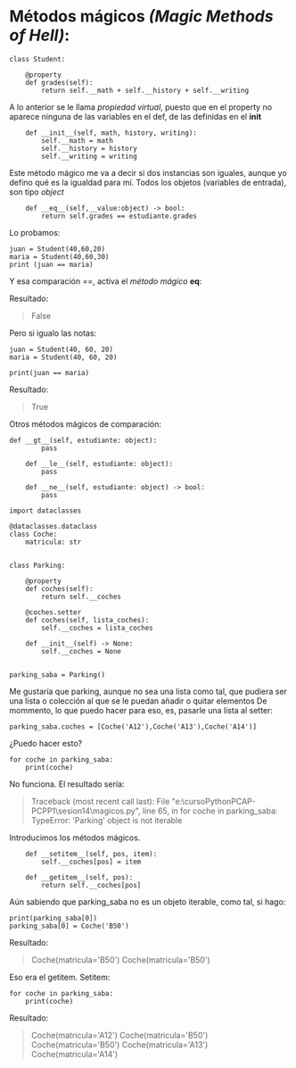 # Métodos mágicos *(Magic Methods of Hell)*:
```
class Student:

    @property
    def grades(self):
        return self.__math + self.__history + self.__writing
```
A lo anterior se le llama *propiedad virtual*, puesto que en el property no aparece ninguna de las variables en el def, de las definidas en el __init__

```
    def __init__(self, math, history, writing):
        self.__math = math
        self.__history = history
        self.__writing = writing
```
Este método mágico me va a decir si dos instancias son iguales, aunque yo defino qué es la igualdad para mí.
Todos los objetos (variables de entrada), son tipo *object*
```
    def __eq__(self,__value:object) -> bool:
        return self.grades == estudiante.grades
```
Lo probamos:

```
juan = Student(40,60,20)
maria = Student(40,60,30)
print (juan == maria)
```
Y esa comparación *==*, activa el *método mágico* __eq__:

Resultado:
> False

Pero si igualo las notas:

```
juan = Student(40, 60, 20)
maria = Student(40, 60, 20)

print(juan == maria)
```
Resultado:
> True

Otros métodos mágicos de comparación:

```
def __gt__(self, estudiante: object):
        pass

    def __le__(self, estudiante: object):
        pass
    
    def __ne__(self, estudiante: object) -> bool:
        pass
```
```
import dataclasses

@dataclasses.dataclass
class Coche:
    matricula: str


class Parking:
    
    @property
    def coches(self):
        return self.__coches

    @coches.setter
    def coches(self, lista_coches):
        self.__coches = lista_coches

    def __init__(self) -> None:
        self.__coches = None


parking_saba = Parking()
```
Me gustaría que parking, aunque no sea una lista como tal, que pudiera ser una lista o colección al que se le puedan añadir o quitar elementos
De mommento, lo que puedo hacer para eso, es, pasarle una lista al setter:

```
parking_saba.coches = [Coche('A12'),Coche('A13'),Coche('A14')]
```
¿Puedo hacer esto?
```
for coche in parking_saba:
    print(coche)
```
No funciona. El resultado sería:

> Traceback (most recent call last):
>   File "e:\cursoPythonPCAP-PCPP1\sesion14\magicos.py", line 65, in <module>
>     for coche in parking_saba:
> TypeError: 'Parking' object is not iterable

Introducimos los métodos mágicos.
```
    def __setitem__(self, pos, item):
        self.__coches[pos] = item

    def __getitem__(self, pos):
        return self.__coches[pos]
```
Aún sabiendo que parking_saba no es un objeto iterable, como tal, si hago:
```
print(parking_saba[0])
parking_saba[0] = Coche('B50')
```
Resultado:

> Coche(matricula='B50')
> Coche(matricula='B50')
>

Eso era el getitem.
Setitem:
```
for coche in parking_saba:
    print(coche)
```
Resultado:

> Coche(matricula='A12')
> Coche(matricula='B50')
> Coche(matricula='B50')
> Coche(matricula='A13')
> Coche(matricula='A14')
